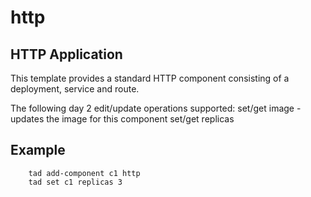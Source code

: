# http 

## HTTP Application 
This template provides a standard HTTP component consisting of a deployment, service and route. 

The following day 2 edit/update operations supported:
    set/get image - updates the image for this component 
    set/get replicas

## Example
```
    tad add-component c1 http 
    tad set c1 replicas 3     
```  